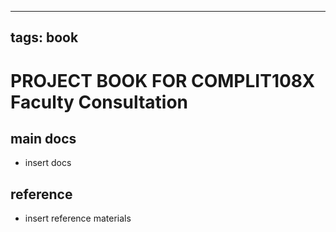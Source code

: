 
---
tags: book
---

PROJECT BOOK FOR COMPLIT108X Faculty Consultation
===

main docs
---

- insert docs

reference
---

- insert reference materials

